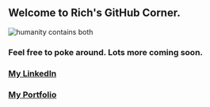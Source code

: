 ## Welcome to Rich's GitHub Corner. 

![humanity contains both](/images/kuon-airwaves-art-crop2.jpg)


### Feel free to poke around. Lots more coming soon.


### [My LinkedIn](https://www.linkedin.com/in/richbozek "Rich Bozek's LinkedIn")
### [My Portfolio](https://rbozek.netlify.app "Rich Bozek's Portfolio")

<!--
**rbozek/rbozek** is a ✨ _special_ ✨ repository because its `README.md` (this file) appears on your GitHub profile.

Here are some ideas to get you started:

- 🔭 I’m currently working on ...
- 🌱 I’m currently learning ...
- 👯 I’m looking to collaborate on ...
- 🤔 I’m looking for help with ...
- 💬 Ask me about ...
- 📫 How to reach me: ...
- 😄 Pronouns: ...
- ⚡ Fun fact: ...
-->


